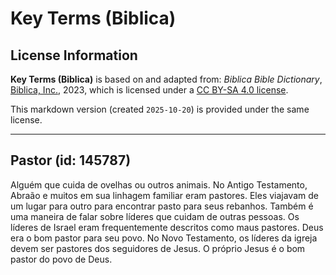 # Key Terms (Biblica)

## License Information

**Key Terms (Biblica)** is based on and adapted from: _Biblica Bible Dictionary_, [Biblica, Inc.](https://www.biblica.com/), 2023, which is licensed under a [CC BY-SA 4.0 license](https://creativecommons.org/licenses/by-sa/4.0/legalcode.en).

This markdown version (created `2025-10-20`) is provided under the same license.



--------------------------------

## Pastor (id: 145787)

Alguém que cuida de ovelhas ou outros animais. No Antigo Testamento, Abraão e muitos em sua linhagem familiar eram pastores. Eles viajavam de um lugar para outro para encontrar pasto para seus rebanhos. Também é uma maneira de falar sobre líderes que cuidam de outras pessoas. Os líderes de Israel eram frequentemente descritos como maus pastores. Deus era o bom pastor para seu povo. No Novo Testamento, os líderes da igreja devem ser pastores dos seguidores de Jesus. O próprio Jesus é o bom pastor do povo de Deus.


